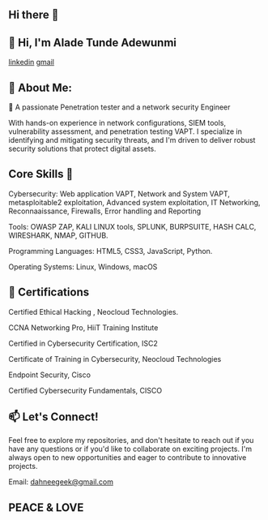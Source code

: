 ## Hi there 👋

## 👋 Hi, I'm Alade Tunde Adewunmi

[linkedin](linkedin.com/in/aladtun)         [gmail](dahneegeek@gmail.com) 

## 💫 About Me:
🚀 A passionate Penetration tester and a network security Engineer

With hands-on experience in network configurations, SIEM tools, vulnerability assessment, and penetration testing VAPT. I specialize in identifying and mitigating security threats, and I'm driven to deliver robust security solutions that protect digital assets.


## Core Skills 🌟 
Cybersecurity: Web application VAPT, Network and System VAPT, metasploitable2 exploitation, Advanced system exploitation, IT Networking, Reconnaaissance, Firewalls, Error handling and Reporting

Tools: OWASP ZAP, KALI LINUX tools, SPLUNK, BURPSUITE, HASH CALC, WIRESHARK, NMAP, GITHUB.

Programming Languages: HTML5, CSS3, JavaScript, Python.

Operating Systems: Linux, Windows, macOS


## 📜 Certifications

Certified Ethical Hacking , Neocloud Technologies.

CCNA Networking Pro, HiiT Training Institute

Certified in Cybersecurity Certification, ISC2

Certificate of Training in Cybersecurity, Neocloud Technologies

Endpoint Security, Cisco

Certified Cybersecurity Fundamentals, CISCO


## 📫 Let's Connect!
Feel free to explore my repositories, and don't hesitate to reach out if you have any questions or if you'd like to collaborate on exciting projects. I'm always open to new opportunities and eager to contribute to innovative projects.

Email: dahneegeek@gmail.com 

## PEACE & LOVE

